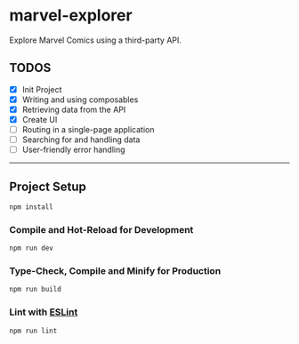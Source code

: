 # marvel-explorer

Explore Marvel Comics using a third-party API.

## TODOS

- [x] Init Project
- [x] Writing and using composables
- [x] Retrieving data from the API
- [x] Create UI
- [ ] Routing in a single-page application
- [ ] Searching for and handling data
- [ ] User-friendly error handling

---

## Project Setup

```sh
npm install
```

### Compile and Hot-Reload for Development

```sh
npm run dev
```

### Type-Check, Compile and Minify for Production

```sh
npm run build
```

### Lint with [ESLint](https://eslint.org/)

```sh
npm run lint
```
